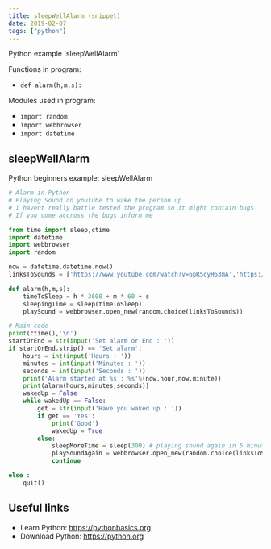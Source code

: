 ```yaml
---
title: sleepWellAlarm (snippet)
date: 2019-02-07
tags: ["python"]
---
```

Python example 'sleepWellAlarm'

Functions in program: 
* `def alarm(h,m,s):`

Modules used in program: 
* `import random`
* `import webbrowser`
* `import datetime`

## sleepWellAlarm

Python beginners example: sleepWellAlarm

```python
# Alarm in Python
# Playing Sound on youtube to wake the person up
# I havent really battle tested the program so it might contain bugs
# If you come accross the bugs inform me

from time import sleep,ctime
import datetime
import webbrowser
import random

now = datetime.datetime.now()
linksToSounds = ['https://www.youtube.com/watch?v=6pR5cyH63mA','https://www.youtube.com/watch?v=e12KryuLcbs','https://www.youtube.com/watch?v=nbjwmC8K4K4','https://www.youtube.com/watch?v=UqSww10eeKw','https://www.youtube.com/watch?v=9f06QZCVUHg','https://www.youtube.com/watch?v=kffacxfA7G4'] # remember to add links and test the code

def alarm(h,m,s):
    timeToSleep = h * 3600 + m * 60 + s
    sleepingTime = sleep(timeToSleep)
    playSound = webbrowser.open_new(random.choice(linksToSounds))

# Main code
print(ctime(),'\n')
startOrEnd = str(input('Set alarm or End : '))
if startOrEnd.strip() == 'Set alarm':
    hours = int(input('Hours : '))
    minutes = int(input('Minutes : '))
    seconds = int(input('Seconds : '))
    print('Alarm started at %s : %s'%(now.hour,now.minute))
    print(alarm(hours,minutes,seconds))
    wakedUp = False
    while wakedUp == False:
        get = str(input('Have you waked up : '))
        if get == 'Yes':
            print('Good')
            wakedUp = True
        else:
            sleepMoreTime = sleep(300) # playing sound again in 5 minutes
            playSoundAgain = webbrowser.open_new(random.choice(linksToSounds))
            continue

else :
    quit()


```

## Useful links

- Learn Python: https://pythonbasics.org
- Download Python: https://python.org

